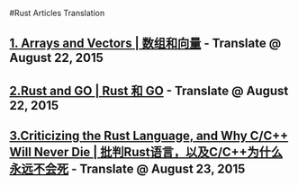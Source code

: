#Rust Articles Translation
## [1. Arrays and Vectors | 数组和向量](https://github.com/ScottHuangZL/Rust-Articles-Translation/blob/master/Arrays%20and%20Vectors%20-%20Chinese.md "1. Arrays and Vectors | 数组和向量")  - Translate @ August 22, 2015
## [2.Rust and GO | Rust 和 GO](https://github.com/ScottHuangZL/Rust-Articles-Translation/blob/master/Rust%20and%20GO.md "2.Rust and GO | Rust 和 GO")  - Translate @ August 22, 2015
## [3.Criticizing the Rust Language, and Why C/C++ Will Never Die | 批判Rust语言，以及C/C++为什么永远不会死](https://github.com/ScottHuangZL/Rust-Articles-Translation/blob/master/Criticizing%20the%20Rust%20Language%2C%20and%20Why%20C_C%2B%2B%20Will%20Never%20Die.md "3.Criticizing the Rust Language, and Why C/C++ Will Never Die | 批判Rust语言，以及C/C++为什么永远不会死")  - Translate @ August 23, 2015